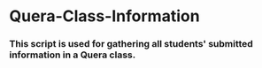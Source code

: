 # Quera-Class-Information

### This script is used for gathering all students' submitted information in a Quera class.
